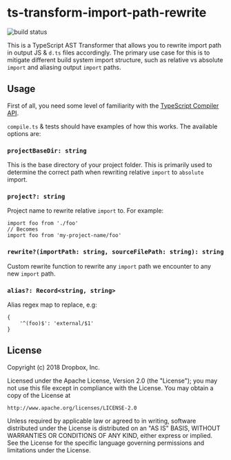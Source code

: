 # ts-transform-import-path-rewrite

![build status](https://travis-ci.org/dropbox/ts-transform-import-path-rewrite.svg?branch=master)

This is a TypeScript AST Transformer that allows you to rewrite import path in output JS & `d.ts` files accordingly. The primary use case for this is to mitigate different build system import structure, such as relative vs absolute `import` and aliasing output `import` paths.

## Usage
First of all, you need some level of familiarity with the [TypeScript Compiler API](https://github.com/Microsoft/TypeScript/wiki/Using-the-Compiler-API).

`compile.ts` & tests should have examples of how this works. The available options are:

### `projectBaseDir: string`
This is the base directory of your project folder. This is primarily used to determine the correct path when rewriting relative `import` to `absolute` import.

### `project?: string`
Project name to rewrite relative `import` to. For example:
```
import foo from './foo'
// Becomes
import foo from 'my-project-name/foo'
```
 
### `rewrite?(importPath: string, sourceFilePath: string): string`
Custom rewrite function to rewrite any `import` path we encounter to any new `import` path.

### `alias?: Record<string, string>`
Alias regex map to replace, e.g:
```
{
    '^(foo)$': 'external/$1'
}
```

## License

Copyright (c) 2018 Dropbox, Inc.

Licensed under the Apache License, Version 2.0 (the "License");
you may not use this file except in compliance with the License.
You may obtain a copy of the License at

    http://www.apache.org/licenses/LICENSE-2.0

Unless required by applicable law or agreed to in writing, software
distributed under the License is distributed on an "AS IS" BASIS,
WITHOUT WARRANTIES OR CONDITIONS OF ANY KIND, either express or implied.
See the License for the specific language governing permissions and
limitations under the License.